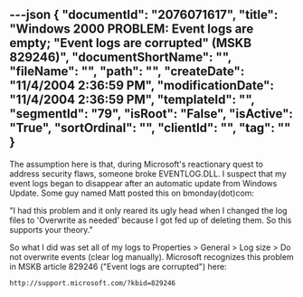 ---json
{
  "documentId": "2076071617",
  "title": "Windows 2000 PROBLEM: Event logs are empty; &quot;Event logs are corrupted&quot; (MSKB 829246)",
  "documentShortName": "",
  "fileName": "",
  "path": "",
  "createDate": "11/4/2004 2:36:59 PM",
  "modificationDate": "11/4/2004 2:36:59 PM",
  "templateId": "",
  "segmentId": "79",
  "isRoot": "False",
  "isActive": "True",
  "sortOrdinal": "",
  "clientId": "",
  "tag": ""
}
---

The assumption here is that, during Microsoft's reactionary quest to address security flaws, someone broke EVENTLOG.DLL. I suspect that my event logs began to disappear after an automatic update from Windows Update. Some guy named Matt posted this on bmonday(dot)com:

&quot;I had this problem and it only reared its ugly head when I changed the log files to 'Overwrite as needed' because I got fed up of deleting them. So this supports your theory.&quot;

So what I did was set all of my logs to Properties &gt; General &gt; Log size &gt; Do not overwrite events (clear log manually). Microsoft recognizes this problem in MSKB article 829246 (&quot;Event logs are corrupted&quot;) here:

    http://support.microsoft.com/?kbid=829246
